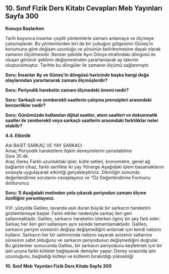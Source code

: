 ## 10. Sınıf Fizik Ders Kitabı Cevapları Meb Yayınları Sayfa 300

**Konuya Başlarken**

Tarih boyunca insanlar çeşitli yöntemlerle zamanı anlamaya ve ölçmeye çalışmışlardır. Bu yöntemlerden biri de bir çubuğun gölgesinin Güneş’in konumuna göre değişen uzunluğu ve yönünün belirlenmesine dayalı olarak zamanın ölçülmesidir. Benzer şekilde Ayın Dünya etrafındaki döngüsü ile oluşan görünür şeklinin değişmesinden yararlanılarak ay takvimi oluşturulmuştur. Tarihte bu döngüler ile zamanın ölçümü sağlanmıştır.

**Soru: İnsanlar Ay ve Güneş’in döngüsü haricinde başka hangi doğa olaylarından yararlanarak zamanı ölçmüşlerdir?**

**Soru: Periyodik hareketin zamanı ölçmedeki önemi nedir?**

**Soru: Sarkaçlı ve zemberekli saatlerin çalışma prensipleri arasındaki benzerlikler nedir?**

**Soru: Günümüzde kullanılan dijital saatler, atom saatleri ve dokunmatik saatler ile zemberekli veya sarkaçlı saatlerin arasındaki farklılıklar neler olabilir?**

**4.4. Etkinlik**

Adı BASİT SARKAÇ VE YAY SARKACI  
 Amaç Periyodik hareketlere ilişkin deneyimlerini yansıtabilme  
 Süre 35 dk.  
 Araç Gereç Farklı uzunluktaki ipler, kütle setleri, kronometre, genel ağ bağlantılı cihaz, farklı sertlikte iki yay Yönerge Aşağıdaki işlem basamaklarını sırasıyla uygulayarak etkinliği gerçekleştiriniz. Etkinliğin sonunda değerlendirme sorularını cevaplayınız ve “Öz Değerlendirme Formunu doldurunuz.

**Soru: 1) Aşağıdaki metinden yola çıkarak periyodun zamanı ölçme özelliğini yorumlayınız.**

XVI. yüzyılda Galileo, tavanda asılı duran büyük bir sarkacın hareketini gözlemlemeye başlar. Farklı etkiler nedeniyle sarkaç ileri geri sallanmaktadır. Galileo, sarkacın hareketini izlerken ilginç bir şey fark eder: Sarkaç her ileri geri sallanışını aynı sürede tamamlamaktadır. Galileo, sarkacın periyot süresinin değişip değişmediğini anlamak için kendi nabzını kullanır. Sarkacın her bir salmımında nabzını sayarak avizenin sallanma süresinin sabit olduğunu ve sarkacın periyodunun değişmediğini doğrular.  
 Bu gözlemler sonucunda Galileo, bir sarkacın periyodunu keşfetmek için bir ipin ucuna farklı kütleler bağlayarak deneyler yapar. Deney sırasında ipin uzunluğunu, bağladığı kütleyi ve kütlenin bırakıldığı yüksekliği

**10. Sınıf Meb Yayınları Fizik Ders Kitabı Sayfa 300**